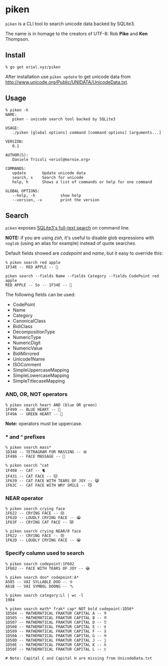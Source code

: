 # piken #
`piken` is a CLI tool to search unicode data backed by SQLite3.

The name is in homage to the creators of UTF-8: Rob **Pike** and **Ken**
Thompson.

## Install ##

```console
% go get eriol.xyz/piken
```

After installation use `piken update` to get unicode data from
http://www.unicode.org/Public/UNIDATA/UnicodeData.txt.

## Usage ##

```console
% piken -h
NAME:
   piken - unicode search tool backed by SQLite3

USAGE:
   ./piken [global options] command [command options] [arguments...]

VERSION:
   0.1

AUTHOR(S):
   Daniele Tricoli <eriol@mornie.org>

COMMANDS:
   update       Update unicode data
   search, s    Search for unicode
   help, h      Shows a list of commands or help for one command

GLOBAL OPTIONS:
   --help, -h           show help
   --version, -v        print the version
```

## Search ##

`piken` exposes [SQLite3's full-text search](https://www.sqlite.org/fts3.html)
on command line.

**NOTE:** if you are using *zsh*, it's useful to disable glob expressions with
`noglob` (using an alias for example) instead of quote searches.

Default fields showed are *codepoint* and *name*, but it easy to override this:
```console
% piken search red apple
1F34E -- RED APPLE -- 🍎

piken search --fields Name --fields Category --fields CodePoint red apple
RED APPLE -- So -- 1F34E -- 🍎
```

The following fields can be used:
- CodePoint
- Name
- Category
- CanonicalClass
- BidiClass
- DecompositionType
- NumericType
- NumericDigit
- NumericValue
- BidiMirrored
- Unicode1Name
- ISOComment
- SimpleUppercaseMapping
- SimpleLowercaseMapping
- SimpleTitlecaseMapping


### AND, OR, NOT operators ###

```console
% piken search heart AND (blue OR green)
1F499 -- BLUE HEART -- 💙
1F49A -- GREEN HEART -- 💚
```

**Note:** operators must be uppercase.

### * and ^ prefixes ###

```console
% piken search mass*
1D340 -- TETRAGRAM FOR MASSING -- 𝍀
1F486 -- FACE MASSAGE -- 💆
```

```console
% piken search ^cat
1F408 -- CAT -- 🐈
1F431 -- CAT FACE -- 🐱
1F639 -- CAT FACE WITH TEARS OF JOY -- 😹
1F63C -- CAT FACE WITH WRY SMILE -- 😼
```

### NEAR operator ###

```console
% piken search crying face
1F622 -- CRYING FACE -- 😢
1F62D -- LOUDLY CRYING FACE -- 😭
1F63F -- CRYING CAT FACE -- 😿

% piken search crying NEAR/0 face
1F622 -- CRYING FACE -- 😢
1F62D -- LOUDLY CRYING FACE -- 😭
```

### Specify column used to search ###

```console
% piken search codepoint:1F602
1F602 -- FACE WITH TEARS OF JOY -- 😂

% piken search doo* codepoint:A*
A585 -- VAI SYLLABLE DOO -- ꖅ
A61B -- VAI SYMBOL DOONG -- ꘛ

% piken search category:Ll | wc -l
1984

% piken search math* frak* cap* NOT bold codepoint:1D50*
1D504 -- MATHEMATICAL FRAKTUR CAPITAL A -- 𝔄
1D505 -- MATHEMATICAL FRAKTUR CAPITAL B -- 𝔅
1D507 -- MATHEMATICAL FRAKTUR CAPITAL D -- 𝔇
1D508 -- MATHEMATICAL FRAKTUR CAPITAL E -- 𝔈
1D509 -- MATHEMATICAL FRAKTUR CAPITAL F -- 𝔉
1D50A -- MATHEMATICAL FRAKTUR CAPITAL G -- 𝔊
1D50D -- MATHEMATICAL FRAKTUR CAPITAL J -- 𝔍
1D50E -- MATHEMATICAL FRAKTUR CAPITAL K -- 𝔎
1D50F -- MATHEMATICAL FRAKTUR CAPITAL L -- 𝔏

# Note: Capital C and Capital H are missing from UnicodeData.txt
```
